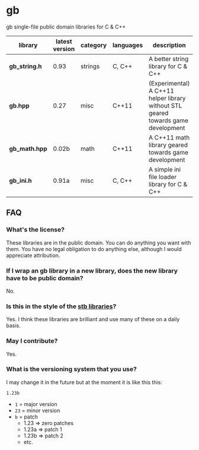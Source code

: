 # gb

gb single-file public domain libraries for C &amp; C++

library         | latest version | category | languages | description
----------------|----------------|----------|-----------|-------------
**gb_string.h** | 0.93           | strings  | C, C++    | A better string library for C & C++
**gb.hpp**      | 0.27           | misc     | C++11     | (Experimental) A C++11 helper library without STL geared towards game development
**gb_math.hpp** | 0.02b          | math     | C++11     | A C++11 math library geared towards game development
**gb_ini.h**    | 0.91a          | misc     | C, C++    | A simple ini file loader library for C & C++

## FAQ

### What's the license?

These libraries are in the public domain. You can do anything you want with them. You have no legal obligation to do anything else, although I would appreciate attribution.

### If I wrap an gb library in a new library, does the new library have to be public domain?

No.

### Is this in the style of the [stb libraries](https://github.com/nothings/stb)?

Yes. I think these libraries are brilliant and use many of these on a daily basis.

### May I contribute?

Yes.

### What is the versioning system that you use?

I may change it in the future but at the moment it is like this this:

`1.23b`

* `1`  = major version
* `23` = minor version
* `b`  = patch
	- 1.23 => zero patches
	- 1.23a => patch 1
	- 1.23b => patch 2
	- etc.
